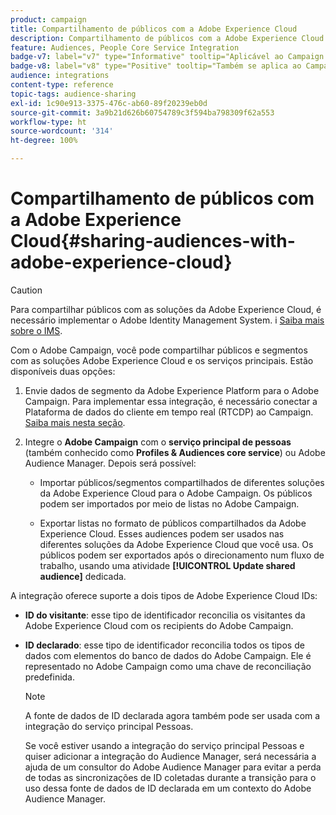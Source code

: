```yaml
---
product: campaign
title: Compartilhamento de públicos com a Adobe Experience Cloud
description: Compartilhamento de públicos com a Adobe Experience Cloud
feature: Audiences, People Core Service Integration
badge-v7: label="v7" type="Informative" tooltip="Aplicável ao Campaign Classic v7"
badge-v8: label="v8" type="Positive" tooltip="Também se aplica ao Campaign v8"
audience: integrations
content-type: reference
topic-tags: audience-sharing
exl-id: 1c90e913-3375-476c-ab60-89f20239eb0d
source-git-commit: 3a9b21d626b60754789c3f594ba798309f62a553
workflow-type: ht
source-wordcount: '314'
ht-degree: 100%

---
```


# Compartilhamento de públicos com a Adobe Experience Cloud{#sharing-audiences-with-adobe-experience-cloud}



>[!CAUTION]
>
>Para compartilhar públicos com as soluções da Adobe Experience Cloud, é necessário implementar o Adobe Identity Management System. i [Saiba mais sobre o IMS](../../integrations/using/about-adobe-id.md).

Com o Adobe Campaign, você pode compartilhar públicos e segmentos com as soluções Adobe Experience Cloud e os serviços principais. Estão disponíveis duas opções:

1. Envie dados de segmento da Adobe Experience Platform para o Adobe Campaign. Para implementar essa integração, é necessário conectar a Plataforma de dados do cliente em tempo real (RTCDP) ao Campaign. [Saiba mais nesta seção](https://experienceleague.adobe.com/docs/experience-platform/destinations/catalog/email-marketing/adobe-campaign.html?lang=pt-BR).

1. Integre o **Adobe Campaign** com o **serviço principal de pessoas** (também conhecido como **Profiles &amp; Audiences core service**) ou Adobe Audience Manager. Depois será possível:

   * Importar públicos/segmentos compartilhados de diferentes soluções da Adobe Experience Cloud para o Adobe Campaign. Os públicos podem ser importados por meio de listas no Adobe Campaign.

   * Exportar listas no formato de públicos  compartilhados da Adobe Experience Cloud. Esses audiences podem ser usados nas diferentes soluções da Adobe Experience Cloud que você usa. Os públicos podem ser exportados após o direcionamento num fluxo de trabalho, usando uma atividade **[!UICONTROL Update shared audience]** dedicada.

A integração oferece suporte a dois tipos de Adobe Experience Cloud IDs:

* **ID do visitante**: esse tipo de identificador reconcilia os visitantes da Adobe Experience Cloud com os recipients do Adobe Campaign.
* **ID declarado**: esse tipo de identificador reconcilia todos os tipos de dados com elementos do banco de dados do Adobe Campaign. Ele é representado no Adobe Campaign como uma chave de reconciliação predefinida.

  >[!NOTE]
  >
  > A fonte de dados de ID declarada agora também pode ser usada com a integração do serviço principal Pessoas.
  >
  >Se você estiver usando a integração do serviço principal Pessoas e quiser adicionar a integração do Audience Manager, será necessária a ajuda de um consultor do Adobe Audience Manager para evitar a perda de todas as sincronizações de ID coletadas durante a transição para o uso dessa fonte de dados de ID declarada em um contexto do Adobe Audience Manager.
